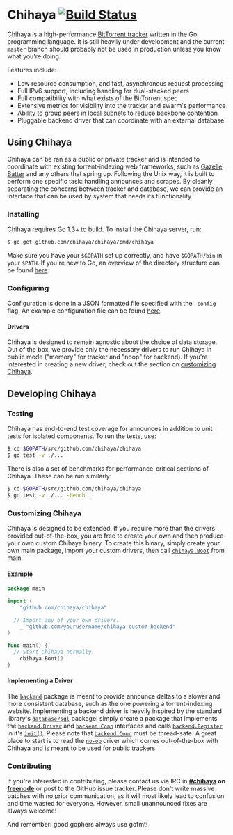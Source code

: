 # Chihaya [![Build Status](https://api.travis-ci.org/chihaya/chihaya.svg?branch=master)](https://travis-ci.org/chihaya/chihaya)

Chihaya is a high-performance [BitTorrent tracker](http://en.wikipedia.org/wiki/BitTorrent_tracker) written in the Go programming language. It is still heavily under development and the current `master` branch should probably not be used in production unless you know what you're doing.

Features include:

- Low resource consumption, and fast, asynchronous request processing
- Full IPv6 support, including handling for dual-stacked peers
- Full compatibility with what exists of the BitTorrent spec
- Extensive metrics for visibility into the tracker and swarm's performance
- Ability to group peers in local subnets to reduce backbone contention
- Pluggable backend driver that can coordinate with an external database

## Using Chihaya

Chihaya can be ran as a public or private tracker and is intended to coordinate with existing torrent-indexing web frameworks, such as [Gazelle], [Batter] and any others that spring up. Following the Unix way, it is built to perform one specific task: handling announces and scrapes. By cleanly separating the concerns between tracker and database, we can provide an interface that can be used by system that needs its functionality.

[batter]: https://github.com/wafflesfm/batter
[gazelle]: https://github.com/whatcd/gazelle

### Installing

Chihaya requires Go 1.3+ to build. To install the Chihaya server, run:

```sh
$ go get github.com/chihaya/chihaya/cmd/chihaya
```

Make sure you have your `$GOPATH` set up correctly, and have `$GOPATH/bin` in your `$PATH`. If you're new to Go, an overview of the directory structure can be found [here](http://golang.org/doc/code.html).

### Configuring

Configuration is done in a JSON formatted file specified with the `-config` flag. An example configuration file can be found [here](https://github.com/chihaya/chihaya/blob/master/example_config.json).

#### Drivers

Chihaya is designed to remain agnostic about the choice of data storage. Out of the box, we provide only the necessary drivers to run Chihaya in public mode ("memory" for tracker and "noop" for backend). If you're interested in creating a new driver, check out the section on [customizing Chihaya].

[customizing Chihaya]: #customizing-chihaya


## Developing Chihaya

### Testing

Chihaya has end-to-end test coverage for announces in addition to unit tests for isolated components. To run the tests, use:

```sh
$ cd $GOPATH/src/github.com/chihaya/chihaya
$ go test -v ./...
```

There is also a set of benchmarks for performance-critical sections of Chihaya. These can be run similarly:

```sh
$ cd $GOPATH/src/github.com/chihaya/chihaya
$ go test -v ./... -bench .
```

### Customizing Chihaya

Chihaya is designed to be extended. If you require more than the drivers provided out-of-the-box, you are free to create your own and then produce your own custom Chihaya binary. To create this binary, simply create your own main package, import your custom drivers, then call [`chihaya.Boot`] from main.

[`chihaya.Boot`]: http://godoc.org/github.com/chihaya/chihaya

#### Example

```go
package main

import (
	"github.com/chihaya/chihaya"

  // Import any of your own drivers.
	_ "github.com/yourusername/chihaya-custom-backend"
)

func main() {
  // Start Chihaya normally.
	chihaya.Boot()
}
```

#### Implementing a Driver

The [`backend`] package is meant to provide announce deltas to a slower and more consistent database, such as the one powering a torrent-indexing website. Implementing a backend driver is heavily inspired by the standard library's [`database/sql`] package: simply create a package that implements the [`backend.Driver`] and [`backend.Conn`] interfaces and calls [`backend.Register`] in it's [`init()`]. Please note that [`backend.Conn`] must be thread-safe. A great place to start is to read the [`no-op`] driver which comes out-of-the-box with Chihaya and is meant to be used for public trackers.

[`init()`]: http://golang.org/ref/spec#Program_execution
[`database/sql`]: http://godoc.org/database/sql
[`backend`]: http://godoc.org/github.com/chihaya/chihaya/backend
[`backend.Register`]: http://godoc.org/github.com/chihaya/chihaya/backend#Register
[`backend.Driver`]: http://godoc.org/github.com/chihaya/chihaya/backend#Driver
[`backend.Conn`]: http://godoc.org/github.com/chihaya/chihaya/backend#Conn
[`no-op`]: http://godoc.org/github.com/chihaya/chihaya/backend/noop

### Contributing

If you're interested in contributing, please contact us via IRC in **[#chihaya] on
[freenode]** or post to the GitHub issue tracker. Please don't write
massive patches with no prior communication, as it will most
likely lead to confusion and time wasted for everyone. However, small
unannounced fixes are always welcome!

[#chihaya]: http://webchat.freenode.net?channels=chihaya
[freenode]: http://freenode.net

And remember: good gophers always use gofmt!
